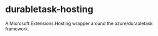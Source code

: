 # durabletask-hosting
A Microsoft.Extensions.Hosting wrapper around the azure/durabletask framework.
